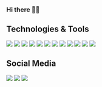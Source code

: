 
### Hi there 👋🏻

## Technologies & Tools
[![](https://img.shields.io/badge/_-macOS-000000?logo=apple&logoColor=white)](https://apple.com)
[![](https://img.shields.io/badge/_-Linux-FCC624?logo=linux&logoColor=Black)](https://kernel.org)
[![](https://img.shields.io/badge/_-RedHat-EE0000?logo=RedHat&logoColor=white)](https://www.redhat.com)
[![](https://img.shields.io/badge/_-Ubuntu-E95420?logo=Ubuntu&logoColor=white)](https://ubuntu.com)
[![](https://img.shields.io/badge/_-Bash-4EAA25?logo=GNUBash&logoColor=white)](https://www.gnu.org/software/bash)
[![](https://img.shields.io/badge/_-Vim-019733?logo=Vim&logoColor=white)](https://www.vim.org)
[![](https://img.shields.io/badge/_-AWS-232F3E?logo=AmazonAWS&logoColor=white)](https://aws.amazon.com)
[![](https://img.shields.io/badge/_-Terraform-7B42BC?logo=Terraform&logoColor=white)](https://www.terraform.io)
[![](https://img.shields.io/badge/_-Docker-2496ED?logo=docker&logoColor=white)](https://www.docker.com)
[![](https://img.shields.io/badge/_-Kubernetes-326CE5?logo=Kubernetes&logoColor=white)](https://kubernetes.io)
[![](https://img.shields.io/badge/_-GIT-F05032?logo=Git&logoColor=white)](https://git-scm.com)
[![](https://img.shields.io/badge/_-GitHub-181717?logo=GitHub&logoColor=white)](https://github.com)

## Social Media
[![](https://img.shields.io/badge/_-Twitter-1DA1F2?logo=Twitter&logoColor=white)](https://twitter.com/MartinCaarels)
[![](https://img.shields.io/badge/_-LinkedIN-0A66C2?logo=LinkedIN&logoColor=white)](https://www.linkedin.com/in/caarels)
[![](https://img.shields.io/badge/_-YouTube-FF0000?logo=YouTube&logoColor=white)](https://www.youtube.com/channel/UC-d0ndla0p86pETh3H0F8iQ)
